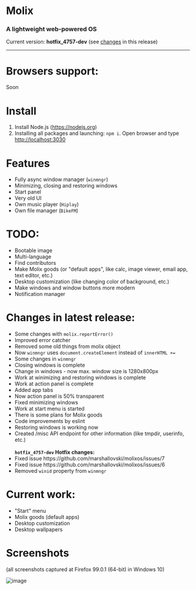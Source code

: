 # Molix
<h3> A lightweight web-powered OS </h3>
Current version: <strong>hotfix_4757-dev</strong> (see <a href="#changes-in-latest-release">changes</a> in this release)
<hr>

# Browsers support:
Soon

# Install

1. Install Node.js (https://nodejs.org)
2. Installing all packages and launching: `npm i`. Open browser and type <a href="http://localhost:3030" target="_blank">http://localhost:3030</a>

# Features
<ul>
	<li>Fully async window manager (<code>winmngr</code>)</li>
	<li>Minimizing, closing and restoring windows</li>
	<li>Start panel</li>
	<li>Very old UI</li>
	<li>Own music player (<code>Hiplay</code>)</li>
	<li>Own file manager (<code>BikeFM</code>)
</ul>

# TODO:
<ul>
	<li>Bootable image</li>
	<li>Multi-language</li>
	<li>Find contributors</li>
	<li>Make Molix goods (or "default apps", like calc, image viewer, email app, text editor, etc.)</li>
	<li>Desktop customization (like changing color of background, etc.)</li>
	<li>Make windows and window buttons more modern</li>
	<li>Notification manager</li>
</ul>

# Changes in latest release:
<ul>
	<li>Some changes with <code>molix.reportError()</code></li>
	<li>Improved error catcher</li>
	<li>Removed some old things from molix object</li>
 	<li>Now <code>winmngr</code> uses <code>document.createElement</code> instead of <code>innerHTML +=</code></li>
	<li>Some changes in <code>winmngr</code></li>
	<li>Closing windows is complete</li>
	<li>Change in windows - now max. window size is 1280x800px</li>
	<li>Work at winimizing and restoring windows is complete</li>
	<li>Work at action panel is complete</li>
	<li>Added app tabs</li>
	<li>Now action panel is 50% transparent</li>
	<li>Fixed minimizing windows</li>
	<li>Work at start menu is started</li>
	<li>There is some plans for Molix goods</li>
	<li>Code improvements by eslint</li>
	<li>Restoring windows is working now</li>
	<li> Created /misc API endpoint for other information (like tmpdir, userinfo, etc.)</li>
	<br>
	<strong><code>hotfix_4757-dev</code> Hotfix changes:</strong>
	<li>Fixed issue https://github.com/marshallovski/molixos/issues/7</li>
	<li>Fixed issue https://github.com/marshallovski/molixos/issues/6</li>
	<li> Removed <code>winid</code> property from <code>winmngr</code></li>
</ul>

# Current work:
<ul>
	<li>"Start" menu</li>
	<li>Molix goods (default apps)</li>
	<li>Desktop customization</li>
	<li>Desktop wallpapers</li>
</ul>

# Screenshots
<p>(all screenshots captured at Firefox 99.0.1 (64-bit) in Windows 10)</p>

![image](https://user-images.githubusercontent.com/68496774/168419008-aa2ebee6-ae21-4a81-bf1d-bd837afa109c.png)
